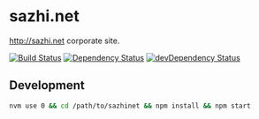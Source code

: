 sazhi.net
=========

<http://sazhi.net> corporate site.

[![Build Status](http://img.shields.io/travis/sazhinet/sazhinet/master.svg)](https://travis-ci.org/sazhinet/sazhinet)
[![Dependency Status](http://img.shields.io/david/sazhinet/sazhinet.svg)](https://david-dm.org/sazhinet/sazhinet)
[![devDependency Status](http://img.shields.io/david/dev/sazhinet/sazhinet.svg)](https://david-dm.org/sazhinet/sazhinet#info=devDependencies)

Development
-----------

````bash
nvm use 0 && cd /path/to/sazhinet && npm install && npm start
````
